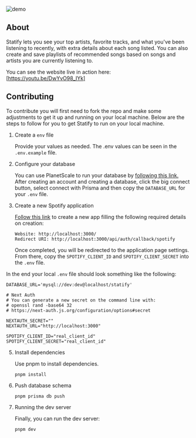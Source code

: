 ![demo](https://media.discordapp.net/attachments/1106206570091663410/1163612175546458213/demo-1.png?ex=65403549&is=652dc049&hm=6ffce081a06be2c2dee04be19706877a6eebaf39ef70c239fcfcf0c28a4ede08&=&width=954&height=537)

## About

Statify lets you see your top artists, favorite tracks, and what you've been listening to recently, with extra details about each song listed. You can also create and save playlists of recommended songs based on songs and artists you are currently listening to. 

You can see the website live in action here: [https://youtu.be/DwYvO98_IYk]

## Contributing

To contribute you will first need to fork the repo and make some adjustments to get it up and running on your local machine. Below are the steps to follow for you to get Statify to run on your local machine.

1. Create a `env` file

   Provide your values as needed. The .env values can be seen in the `.env.example` file.

2. Configure your database

   You can use PlanetScale to run your database by [following this link.](https://planetscale.com/docs/tutorials/planetscale-quick-start-guide) After creating an account and creating a database, click the big connect button, select connect with Prisma and then copy the `DATABASE_URL` for your `.env` file.

3. Create a new Spotify application

   [Follow this link](https://developer.spotify.com/documentation/web-api/concepts/apps) to create a new app filling the following required details on creation:

   ```
   Website: http://localhost:3000/
   Redirect URI: http://localhost:3000/api/auth/callback/spotify
   ```

   Once completed, you will be redirected to the application page settings. From there, copy the `SPOTIFY_CLIENT_ID` and `SPOTIFY_CLIENT_SECRET` into the `.env` file.

In the end your local `.env` file should look something like the following:

```
DATABASE_URL='mysql://dev:dev@localhost/statify'

# Next Auth
# You can generate a new secret on the command line with:
# openssl rand -base64 32
# https://next-auth.js.org/configuration/options#secret

NEXTAUTH_SECRET=""
NEXTAUTH_URL="http://localhost:3000"

SPOTIFY_CLIENT_ID="real_client_id"
SPOTIFY_CLIENT_SECRET="real_client_id"
```

5. Install dependencies

   Use pnpm to install dependencies.

   ```
   pnpm install
   ```

6. Push database schema

   ```
   pnpm prisma db push
   ```

7. Running the dev server

   Finally, you can run the dev server:

   ```
   pnpm dev
   ```
